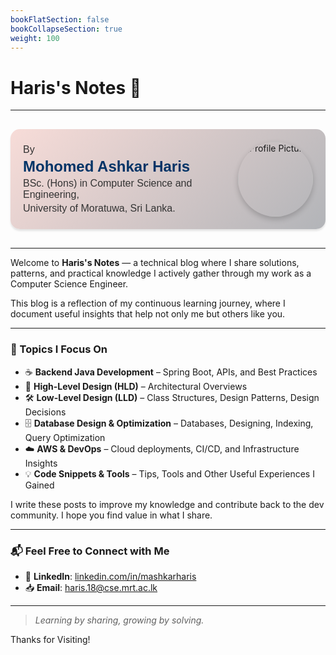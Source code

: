 ```yaml
---
bookFlatSection: false
bookCollapseSection: true
weight: 100
---
```


<style>
.profile-card {
    display: flex;
    background: linear-gradient(135deg,rgb(247, 220, 216),rgb(178, 180, 184));
    padding: 20px;
    border-radius: 15px;
    box-shadow: 0 3px 3px rgba(0, 0, 0, .1);
    margin-top: 30px;
    margin-bottom: 30px;
    align-content: center;
    flex-direction: row;
    flex-wrap: wrap;
    justify-content: space-between;
    align-items: center;
}

.profile-card .my-img-class {
  border-radius: 50%;
  overflow: hidden;
  box-shadow: 0 4px 10px rgba(0,0,0,0.2);
}

/* .profile-card .my-img-class {
  width: 100%;
  height: auto;
  display: block;
} */

.profile-card .text {
    max-width: fit-content;
    text-align: left;
    flex: 1;
    font-family: droid sans, sans-serif;
}

.profile-card .text h2 {
  margin: 0;
  font-size: 1.5rem;
  color: #003366;
}

.profile-card .text p {
  text-align: left;
  margin: 4px 0;
  font-size: 1rem;
  color: #333;
}

@media (max-width: 600px) {
  .profile-card {
    flex-direction: column;
    align-items: center;
    text-align: center;
  }

  .profile-card .image {
    margin: 10px;
  }

  .profile-card .text {
    text-align-last: center;
    max-width: 100%;
  }

  .profile-card .text p {
  text-align: center;
  margin: 4px 0;
  font-size: 1rem;
  color: #333;
}
}
</style>



# Haris's Notes 📜

---

<div class="profile-card">
  <div class="text">
    <p>By</p>
    <h2>Mohomed Ashkar Haris</h2>
    <p>BSc. (Hons) in Computer Science and Engineering,</p>
    <p>University of Moratuwa, Sri Lanka.</p>
  </div>
   <img class="my-img-class" src="/images/my-img.png" alt="Profile Picture" style="
    width: 120px;
    height: 120px;
    border-radius: 50%;
    margin: 0px;
    border: none;
    padding: 0px;
">
</div>

---

Welcome to **Haris's Notes** — a technical blog where I share solutions, patterns, and practical knowledge I actively gather through my work as a Computer Science Engineer.

This blog is a reflection of my continuous learning journey, where I document useful insights that help not only me but others like you.

---

<h3>🔧 Topics I Focus On</h3>

- ☕ **Backend Java Development** – Spring Boot, APIs, and Best Practices  
- 📡 **High-Level Design (HLD)** – Architectural Overviews  
- 🛠️ **Low-Level Design (LLD)** – Class Structures, Design Patterns, Design Decisions    
- 🗄️ **Database Design & Optimization** – Databases, Designing, Indexing, Query Optimization  
- ☁️ **AWS & DevOps** – Cloud deployments, CI/CD, and Infrastructure Insights  
- 💡 **Code Snippets & Tools** – Tips, Tools and Other Useful Experiences I Gained

I write these posts to improve my knowledge and contribute back to the dev community. I hope you find value in what I share.


---

<h3>📬 Feel Free to Connect with Me</h3>

- 💼 **LinkedIn**: [linkedin.com/in/mashkarharis](https://lk.linkedin.com/in/mashkarharis)  
- 📥 **Email**: [haris.18@cse.mrt.ac.lk](mailto:haris.18@cse.mrt.ac.lk)

---

> _Learning by sharing, growing by solving._

Thanks for Visiting!
